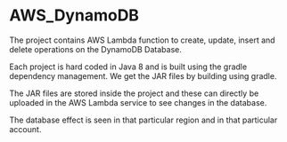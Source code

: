 # AWS_DynamoDB
The project contains AWS Lambda function to create, update, insert and delete operations on the DynamoDB Database.

Each project is hard coded in Java 8 and is built using the gradle dependency management. We get the JAR files by building using gradle. 

The JAR files are stored inside the project and these can directly be uploaded in the AWS Lambda service to see changes in the database.

The database effect is seen in that particular region and in that particular account.


